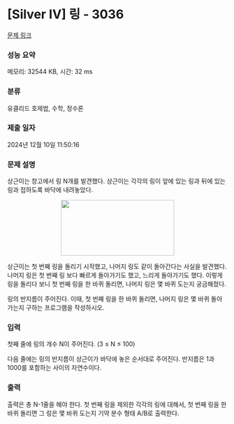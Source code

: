 # [Silver IV] 링 - 3036 

[문제 링크](https://www.acmicpc.net/problem/3036) 

### 성능 요약

메모리: 32544 KB, 시간: 32 ms

### 분류

유클리드 호제법, 수학, 정수론

### 제출 일자

2024년 12월 10일 11:50:16

### 문제 설명

<p>상근이는 창고에서 링 N개를 발견했다. 상근이는 각각의 링이 앞에 있는 링과 뒤에 있는 링과 접하도록 바닥에 내려놓았다. </p>

<p style="text-align: center;"><img alt="" src="https://upload.acmicpc.net/44a0e81a-3870-4e94-8db0-73543fca3aa6/-/preview/" style="width: 259px; height: 127px;"></p>

<p>상근이는 첫 번째 링을 돌리기 시작했고, 나머지 링도 같이 돌아간다는 사실을 발견했다. 나머지 링은 첫 번째 링 보다 빠르게 돌아가기도 했고, 느리게 돌아가기도 했다. 이렇게 링을 돌리다 보니 첫 번째 링을 한 바퀴 돌리면, 나머지 링은 몇 바퀴 도는지 궁금해졌다.</p>

<p>링의 반지름이 주어진다. 이때, 첫 번째 링을 한 바퀴 돌리면, 나머지 링은 몇 바퀴 돌아가는지 구하는 프로그램을 작성하시오.</p>

### 입력 

 <p>첫째 줄에 링의 개수 N이 주어진다. (3 ≤ N ≤ 100)</p>

<p>다음 줄에는 링의 반지름이 상근이가 바닥에 놓은 순서대로 주어진다. 반지름은 1과 1000를 포함하는 사이의 자연수이다.</p>

### 출력 

 <p>출력은 총 N-1줄을 해야 한다. 첫 번째 링을 제외한 각각의 링에 대해서, 첫 번째 링을 한 바퀴 돌리면 그 링은 몇 바퀴 도는지 기약 분수 형태 A/B로 출력한다.</p>

